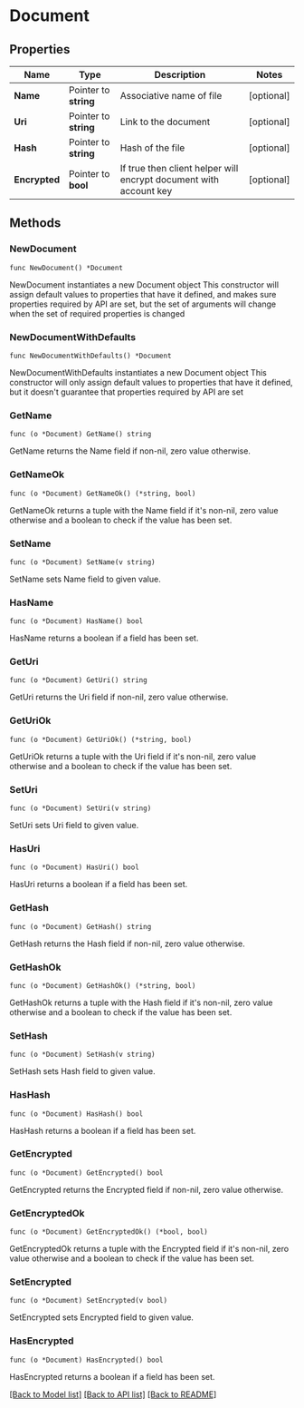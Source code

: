 # Document

## Properties

Name | Type | Description | Notes
------------ | ------------- | ------------- | -------------
**Name** | Pointer to **string** | Associative name of file | [optional] 
**Uri** | Pointer to **string** | Link to the document | [optional] 
**Hash** | Pointer to **string** | Hash of the file | [optional] 
**Encrypted** | Pointer to **bool** | If true then client helper will encrypt document with account key | [optional] 

## Methods

### NewDocument

`func NewDocument() *Document`

NewDocument instantiates a new Document object
This constructor will assign default values to properties that have it defined,
and makes sure properties required by API are set, but the set of arguments
will change when the set of required properties is changed

### NewDocumentWithDefaults

`func NewDocumentWithDefaults() *Document`

NewDocumentWithDefaults instantiates a new Document object
This constructor will only assign default values to properties that have it defined,
but it doesn't guarantee that properties required by API are set

### GetName

`func (o *Document) GetName() string`

GetName returns the Name field if non-nil, zero value otherwise.

### GetNameOk

`func (o *Document) GetNameOk() (*string, bool)`

GetNameOk returns a tuple with the Name field if it's non-nil, zero value otherwise
and a boolean to check if the value has been set.

### SetName

`func (o *Document) SetName(v string)`

SetName sets Name field to given value.

### HasName

`func (o *Document) HasName() bool`

HasName returns a boolean if a field has been set.

### GetUri

`func (o *Document) GetUri() string`

GetUri returns the Uri field if non-nil, zero value otherwise.

### GetUriOk

`func (o *Document) GetUriOk() (*string, bool)`

GetUriOk returns a tuple with the Uri field if it's non-nil, zero value otherwise
and a boolean to check if the value has been set.

### SetUri

`func (o *Document) SetUri(v string)`

SetUri sets Uri field to given value.

### HasUri

`func (o *Document) HasUri() bool`

HasUri returns a boolean if a field has been set.

### GetHash

`func (o *Document) GetHash() string`

GetHash returns the Hash field if non-nil, zero value otherwise.

### GetHashOk

`func (o *Document) GetHashOk() (*string, bool)`

GetHashOk returns a tuple with the Hash field if it's non-nil, zero value otherwise
and a boolean to check if the value has been set.

### SetHash

`func (o *Document) SetHash(v string)`

SetHash sets Hash field to given value.

### HasHash

`func (o *Document) HasHash() bool`

HasHash returns a boolean if a field has been set.

### GetEncrypted

`func (o *Document) GetEncrypted() bool`

GetEncrypted returns the Encrypted field if non-nil, zero value otherwise.

### GetEncryptedOk

`func (o *Document) GetEncryptedOk() (*bool, bool)`

GetEncryptedOk returns a tuple with the Encrypted field if it's non-nil, zero value otherwise
and a boolean to check if the value has been set.

### SetEncrypted

`func (o *Document) SetEncrypted(v bool)`

SetEncrypted sets Encrypted field to given value.

### HasEncrypted

`func (o *Document) HasEncrypted() bool`

HasEncrypted returns a boolean if a field has been set.


[[Back to Model list]](../README.md#documentation-for-models) [[Back to API list]](../README.md#documentation-for-api-endpoints) [[Back to README]](../README.md)


